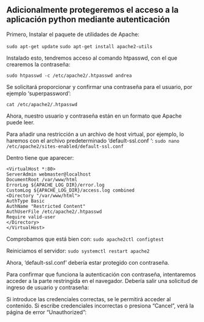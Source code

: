 <h2>Adicionalmente protegeremos el acceso a la aplicación python mediante autenticación</h2>
Primero,  Instalar el paquete de utilidades de Apache:

```sudo apt-get update```
```sudo apt-get install apache2-utils```

Instalado esto, tendremos acceso al comando htpasswd, con el que crearemos la contraseña:

```sudo htpasswd -c /etc/apache2/.htpasswd andrea```

Se solicitará proporcionar y confirmar una contraseña para el usuario, por ejemplo ‘superpassword’:

```cat /etc/apache2/.htpasswd```

Ahora, nuestro usuario y contraseña están en un formato que Apache puede leer.

Para añadir una restricción a un archivo de host virtual, por ejemplo, lo haremos con el archivo predeterminado ‘default-ssl.conf ‘:
```sudo nano /etc/apache2/sites-enabled/default-ssl.conf```

Dentro tiene que aparecer:
  ```
  <VirtualHost *:80>
  ServerAdmin webmaster@localhost
  DocumentRoot /var/www/html
  ErrorLog ${APACHE_LOG_DIR}/error.log
  CustomLog ${APACHE_LOG_DIR}/access.log combined
  <Directory "/var/www/html">
  AuthType Basic
  AuthName "Restricted Content"
  AuthUserFile /etc/apache2/.htpasswd
  Require valid-user
  </Directory>
  </VirtualHost>
  ```

Comprobamos que está bien con: ```sudo apache2ctl configtest```

Reiniciamos el servidor: ```sudo systemctl restart apache2```

Ahora, ‘default-ssl.conf’ debería estar protegido con contraseña.

Para confirmar que funciona la autenticación con contraseña, intentaremos acceder a la parte restringida en el navegador. Debería salir una solicitud de ingreso de usuario y contraseña:

Si introduce las credenciales correctas, se le permitirá acceder al contenido. Si escribe credenciales incorrectas o presiona “Cancel”, verá la página de error “Unauthorized”:



